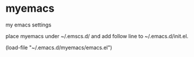 myemacs
=======

my emacs settings

place myemacs under ~/.emscs.d/ and add follow line to ~/.emacs.d/init.el.

(load-file "~/.emacs.d/myemacs/emacs.el")

